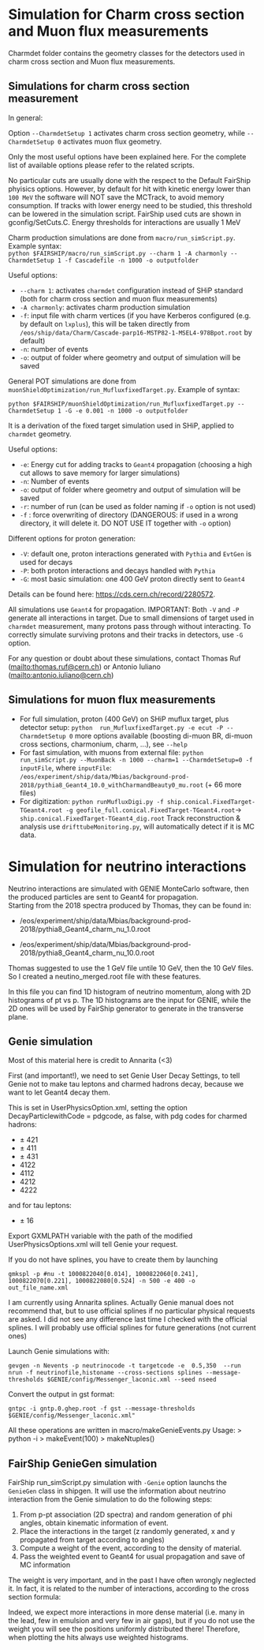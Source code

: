 # Simulation for Charm cross section and Muon flux measurements

Charmdet folder contains the geometry classes for the detectors used in charm cross section and Muon flux measurements.

## Simulations for charm cross section measurement

In general:

Option `--CharmdetSetup 1` activates charm cross section geometry, while
`--CharmdetSetup 0` activates muon flux geometry.

Only the most useful options have been explained here. For the complete list of
available options please refer to the related scripts.

No particular cuts are usually done with the respect to the Default FairShip phyisics options.
However, by default for hit with kinetic energy lower than  `100 MeV` the software will NOT save the MCTrack, to avoid memory consumption. If tracks with lower energy need to be studied, this threshold can be lowered in the simulation script. 
FairShip used cuts are shown in gconfig/SetCuts.C. Energy thresholds for interactions are usually 1 MeV

Charm production simulations are done from `macro/run_simScript.py`. Example
syntax:    
`python $FAIRSHIP/macro/run_simScript.py --charm 1 -A charmonly
--CharmdetSetup 1 -f Cascadefile -n 1000 -o outputfolder`

Useful options:
* `--charm 1`: activates `charmdet` configuration instead of SHiP standard (both
  for charm cross section and muon flux measurements)
* `-A charmonly`: activates
  charm production simulation
* `-f`: input file with charm vertices (if you have Kerberos configured (e.g.
  by default on `lxplus`), this will be taken directly
  from `/eos/ship/data/Charm/Cascade-parp16-MSTP82-1-MSEL4-978Bpot.root` by
  default)
* `-n`: number of events
* `-o`: output of folder where geometry and output of simulation will be saved  

General POT simulations are done from
`muonShieldOptimization/run_MufluxfixedTarget.py`. Example of syntax:
 
 `python $FAIRSHIP/muonShieldOptimization/run_MufluxfixedTarget.py
 --CharmdetSetup 1 -G -e 0.001 -n 1000 -o outputfolder`
 
 It is a derivation of the fixed target simulation used in SHiP, applied to
 `charmdet` geometry.
 
 Useful options:
 
* `-e`: Energy cut for adding tracks to `Geant4` propagation (choosing a high cut
  allows to save memory for larger simulations)
* `-n`: Number of events
* `-o`: output of folder where geometry and output of simulation will be saved
* `-r`: number of run (can be used as folder naming if `-o` option is not used)
* `-f` : force overwriting of directory (DANGEROUS: if used in a wrong
    directory, it will delete it. DO NOT USE IT together with `-o` option)  


Different options for proton generation:

* `-V`: default one, proton interactions generated with `Pythia` and `EvtGen` is
  used for decays
* `-P`: both proton interactions and decays handled with `Pythia`
* `-G`: most basic simulation: one 400 GeV proton directly sent to `Geant4`

Details can be found here: <https://cds.cern.ch/record/2280572>.

All simulations use `Geant4` for propagation. IMPORTANT: Both `-V` and `-P`
generate all interactions in target. Due to small dimensions of target used in
`charmdet` measurement, many protons pass through without interacting. To
correctly simulate surviving protons and their tracks in detectors, use `-G`
option.

For any question or doubt about these simulations, contact Thomas Ruf
(<mailto:thomas.ruf@cern.ch>) or Antonio Iuliano
(<mailto:antonio.iuliano@cern.ch>)  

## Simulations for muon flux measurements

* For full simulation, proton (400 GeV) on SHiP muflux target, plus detector setup:
 `python  run_MufluxfixedTarget.py -e ecut -P --CharmdetSetup 0`
  more options available (boosting di-muon BR, di-muon cross sections,
  charmonium, charm, ...), see `--help`
* For fast simulation, with muons from external file:
`python  run_simScript.py --MuonBack -n 1000 --charm=1 --CharmdetSetup=0 -f
inputFile`, where `inputFile`:
`/eos/experiment/ship/data/Mbias/background-prod-2018/pythia8_Geant4_10.0_withCharmandBeauty0_mu.root`
(+ 66 more files)
* For digitization:
`python runMufluxDigi.py -f ship.conical.FixedTarget-TGeant4.root -g
geofile_full.conical.FixedTarget-TGeant4.root`→
`ship.conical.FixedTarget-TGeant4_dig.root` Track reconstruction & analysis use
`drifttubeMonitoring.py`, will automatically detect if it is MC data.

# Simulation for neutrino interactions

Neutrino interactions are simulated with GENIE MonteCarlo software, then the produced particles are sent to Geant4 for propagation.  
Starting from the 2018 spectra produced by Thomas, they can be found in:  

* /eos/experiment/ship/data/Mbias/background-prod-2018/pythia8_Geant4_charm_nu_1.0.root  

* /eos/experiment/ship/data/Mbias/background-prod-2018/pythia8_Geant4_charm_nu_10.0.root  

Thomas suggested to use the 1 GeV file untile 10 GeV, then the 10 GeV files. So I created a neutino_merged.root file with these features.  

In this file you can find 1D histogram of neutrino momentum, along with 2D histograms of pt vs p. The 1D histograms are the input for GENIE, while the 2D ones will be used by FairShip generator to generate in the transverse plane.  

## Genie simulation

Most of this material here is credit to Annarita (<3)

First (and important!), we need to set Genie User Decay Settings, to tell Genie not to make tau leptons and charmed hadrons decay, because we want to let Geant4 decay them.

This is set in UserPhysicsOption.xml, setting the option DecayParticlewithCode = pdgcode, as false, with pdg codes for charmed hadrons:  

* ± 421    
* ± 411  
* ± 431
* 4122  
* 4112  
* 4212  
* 4222  

and for tau leptons:

* ± 16  

Export GXMLPATH variable with the path of the modified UserPhysicsOptions.xml will tell Genie your request.

If you do not have splines, you have to create them by launching 

`gmkspl -p #nu -t 1000822040[0.014], 1000822060[0.241], 1000822070[0.221],
1000822080[0.524] -n 500 -e 400 -o out_file_name.xml`  

I am currently using Annarita splines. Actually Genie manual does not recommend that, but to use official splines if no particular physical requests are asked. I did not see any difference last time I checked with the official splines. I will probably use official splines for future generations (not current ones)  

Launch Genie simulations with:

`gevgen -n Nevents -p neutrinocode -t targetcode -e  0.5,350  --run nrun -f neutrinofile,histoname
    --cross-sections splines --message-thresholds $GENIE/config/Messenger_laconic.xml --seed nseed`

Convert the output in gst format:

`gntpc -i gntp.0.ghep.root -f gst --message-thresholds $GENIE/config/Messenger_laconic.xml"`

All these operations are written in macro/makeGenieEvents.py 
Usage: 
\> python -i
\> makeEvent(100)
\> makeNtuples()

## FairShip GenieGen simulation

FairShip run_simScript.py simulation with `-Genie` option launchs the `GenieGen` class in shipgen. 
It will use the information about neutrino interaction from the Genie simulation to do the following steps:

1. From p-pt association (2D spectra) and random generation of phi angles, obtain kinematic information of event.
2. Place the interactions in the target (z randomly generated, x and y propagated from target according to angles)
3. Compute a weight of the event, according to the density of material.
4. Pass the weighted event to Geant4 for usual propagation and save of MC information

The weight is very important, and in the past I have often wrongly neglected it. In fact, it is related to the number of interactions, according to the cross section formula:


Indeed, we expect more interactions in more dense material (i.e. many in the lead, few in emulsion and very few in air gaps), but if you do not use the weight you will see the positions uniformly distributed there! Therefore, when plotting the hits always use weighted histograms.
